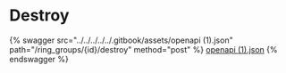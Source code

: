 # Destroy

{% swagger src="../../../../../.gitbook/assets/openapi (1).json" path="/ring_groups/{id}/destroy" method="post" %}
[openapi (1).json](<../../../../../.gitbook/assets/openapi (1).json>)
{% endswagger %}
